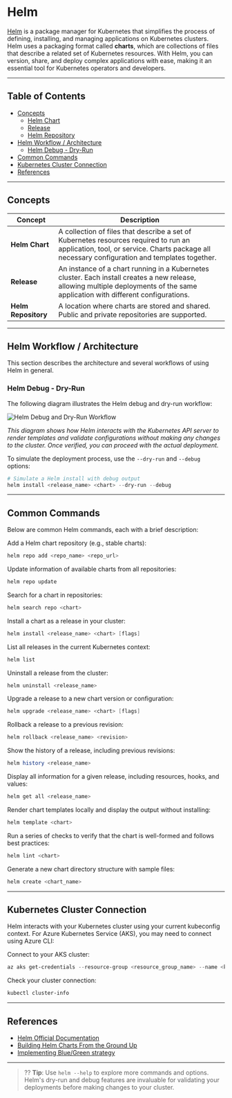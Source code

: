 # Helm

[Helm](https://helm.sh/) is a package manager for Kubernetes that simplifies the process of defining, installing, and managing applications on Kubernetes clusters. Helm uses a packaging format called **charts**, which are collections of files that describe a related set of Kubernetes resources. With Helm, you can version, share, and deploy complex applications with ease, making it an essential tool for Kubernetes operators and developers.

---

## Table of Contents
- [Concepts](#concepts)
  - [Helm Chart](#helm-chart)
  - [Release](#release)
  - [Helm Repository](#helm-repository)
- [Helm Workflow / Architecture](#helm-workflow--architecture)
  - [Helm Debug - Dry-Run](#helm-debug---dry-run)
- [Common Commands](#common-commands)
- [Kubernetes Cluster Connection](#kubernetes-cluster-connection)
- [References](#references)

---

## Concepts

| Concept            | Description                                                                 |
|--------------------|-----------------------------------------------------------------------------|
| **Helm Chart**     | A collection of files that describe a set of Kubernetes resources required to run an application, tool, or service. Charts package all necessary configuration and templates together. |
| **Release**        | An instance of a chart running in a Kubernetes cluster. Each install creates a new release, allowing multiple deployments of the same application with different configurations. |
| **Helm Repository**| A location where charts are stored and shared. Public and private repositories are supported. |

---

## Helm Workflow / Architecture

This section describes the architecture and several workflows of using Helm in general.

### Helm Debug - Dry-Run

The following diagram illustrates the Helm debug and dry-run workflow:

![Helm Debug and Dry-Run Workflow](./helm/helm_debug_dryrun.png)

*This diagram shows how Helm interacts with the Kubernetes API server to render templates and validate configurations without making any changes to the cluster. Once verified, you can proceed with the actual deployment.*

To simulate the deployment process, use the `--dry-run` and `--debug` options:

```powershell
# Simulate a Helm install with debug output
helm install <release_name> <chart> --dry-run --debug
```

---

## Common Commands

Below are common Helm commands, each with a brief description:

Add a Helm chart repository (e.g., stable charts):
```powershell
helm repo add <repo_name> <repo_url>
```

Update information of available charts from all repositories:
```powershell
helm repo update
```

Search for a chart in repositories:
```powershell
helm search repo <chart>
```

Install a chart as a release in your cluster:
```powershell
helm install <release_name> <chart> [flags]
```

List all releases in the current Kubernetes context:
```powershell
helm list
```

Uninstall a release from the cluster:
```powershell
helm uninstall <release_name>
```

Upgrade a release to a new chart version or configuration:
```powershell
helm upgrade <release_name> <chart> [flags]
```

Rollback a release to a previous revision:
```powershell
helm rollback <release_name> <revision>
```

Show the history of a release, including previous revisions:
```powershell
helm history <release_name>
```

Display all information for a given release, including resources, hooks, and values:
```powershell
helm get all <release_name>
```

Render chart templates locally and display the output without installing:
```powershell
helm template <chart>
```

Run a series of checks to verify that the chart is well-formed and follows best practices:
```powershell
helm lint <chart>
```

Generate a new chart directory structure with sample files:
```powershell
helm create <chart_name>
```

---

## Kubernetes Cluster Connection

Helm interacts with your Kubernetes cluster using your current kubeconfig context. For Azure Kubernetes Service (AKS), you may need to connect using Azure CLI:

Connect to your AKS cluster:
```powershell
az aks get-credentials --resource-group <resource_group_name> --name <kubernetes_cluster_name>
```

Check your cluster connection:
```powershell
kubectl cluster-info
```

---

## References

- [Helm Official Documentation](https://helm.sh/docs/)
- [Building Helm Charts From the Ground Up](https://www.youtube.com/watch?v=vQX5nokoqrQ)
- [Implementing Blue/Green strategy](https://medium.com/@saraswatpuneet/blue-green-deployments-using-helm-charts-93ec479c0282)

---

> ?? **Tip**: Use `helm --help` to explore more commands and options. Helm's dry-run and debug features are invaluable for validating your deployments before making changes to your cluster.
